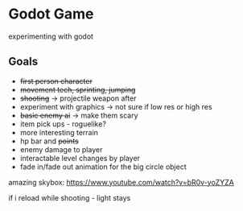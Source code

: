 # Godot Game
 experimenting with godot

## Goals
 - ~~first person character~~
 - ~~movement tech, sprinting, jumping~~
 - ~~shooting~~ -> projectile weapon after
 - experiment with graphics -> not sure if low res or high res
 - ~~basic enemy ai~~ -> make them scary
 - item pick ups - roguelike?
 - more interesting terrain
 - hp bar and ~~points~~
 - enemy damage to player
 - interactable level changes by player
 - fade in/fade out animation for the big circle object


amazing skybox: https://www.youtube.com/watch?v=bR0v-yoZYZA

if i reload while shooting - light stays
